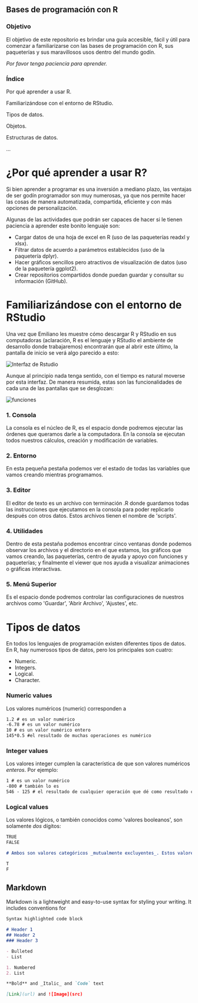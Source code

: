 ## Bases de programación con R

### Objetivo

El objetivo de este repositorio es brindar una guía accesible, fácil y útil para comenzar a familiarizarse con las bases de programación con R, sus paqueterías y sus maravillosos usos dentro del mundo godín.

_Por favor tenga paciencia para aprender._

### Índice

Por qué aprender a usar R.

Familiarizándose con el entorno de RStudio.

Tipos de datos.

Objetos.

Estructuras de datos.

...


# ¿Por qué aprender a usar R?

Si bien aprender a programar es una inversión a mediano plazo, las ventajas de ser godín programador son muy numerosas, ya que nos permite hacer las cosas de manera automatizada, compartida, eficiente y con más opciones de personalización.

Algunas de las actividades que podrán ser capaces de hacer si le tienen paciencia a aprender este bonito lenguaje son:
- Cargar datos de una hoja de excel en R (uso de las paqueterías readxl y xlsx).
- Filtrar datos de acuerdo a parámetros establecidos (uso de la paquetería dplyr).
- Hacer gráficos sencillos pero atractivos de visualización de datos (uso de la paquetería ggplot2).
- Crear repositorios compartidos donde puedan guardar y consultar su información (GitHub).


# Familiarizándose con el entorno de RStudio

Una vez que Emiliano les muestre cómo descargar R y RStudio en sus computadoras (aclaración, R es el lenguaje y RStudio el ambiente de desarrollo donde trabajaremos) encontrarán que al abrir este último, la pantalla de inicio se verá algo parecido a esto:

![Interfaz de Rstudio](https://swcarpentry.github.io/r-novice-gapminder-es/fig/01-rstudio.png)

Aunque al principio nada tenga sentido, con el tiempo es natural moverse por esta interfaz. De manera resumida, estas son las funcionalidades de cada una de las pantallas que se desglozan:

![funciones](https://i0.wp.com/gonzalezgouveia.com/wp-content/uploads/2019/04/imagen-2.png?resize=830%2C446&ssl=1)

### 1. Consola

La consola es el núcleo de R, es el espacio donde podremos ejecutar las órdenes que queramos darle a la computadora. En la consola se ejecutan todos nuestros cálculos, creación y modificación de variables.

### 2. Entorno 

En esta pequeña pestaña podemos ver el estado de todas las variables que vamos creando mientras programamos.

### 3. Editor

El editor de texto es un archivo con terminación .R donde guardamos todas las instrucciones que ejecutamos en la consola para poder replicarlo después con otros datos. Estos archivos tienen el nombre de 'scripts'.

### 4. Utilidades

Dentro de esta pestaña podemos encontrar cinco ventanas donde podemos observar los archivos y el directorio en el que estamos, los gráficos que vamos creando, las paqueterías, centro de ayuda y apoyo con funciones y paqueterías; y finalmente el viewer que nos ayuda a visualizar animaciones o gráficas interactivas.

### 5. Menú Superior

Es el espacio donde podremos controlar las configuraciones de nuestros archivos como 'Guardar', 'Abrir Archivo', 'Ajustes', etc.



# Tipos de datos

En todos los lenguajes de programación existen diferentes tipos de datos. En R, hay numerosos tipos de datos, pero los principales son cuatro:
- Numeric.
- Integers.
- Logical.
- Character.

### Numeric values

Los valores numéricos (numeric) corresponden a 

```markdown
1.2 # es un valor numérico
-6.78 # es un valor numérico
10 # es un valor numérico entero
145*0.5 #el resultado de muchas operaciones es numérico
```


### Integer values

Los valores integer cumplen la característica de que son valores numéricos *enteros*. Por ejemplo:

```markdown
1 # es un valor numérico
-800 # también lo es
546 - 125 # el resultado de cualquier operación que dé como resultado cualquier entero también lo es
```

### Logical values

Los valores lógicos, o también conocidos como 'valores booleanos', son solamente *dos* dígitos:

```markdown
TRUE 
FALSE

# Ambos son valores categóricos _mutualmente excluyentes_. Estos valores se suelen utilizar para mostrar condiciones: sí / no, obtenido / no obtenido, enfermo / no enfermo. Es muy común ver estas variables en tablas y data frames. También se pueden representar solo con sus iniciales mayúsculas:

T
F

```



## Markdown

Markdown is a lightweight and easy-to-use syntax for styling your writing. It includes conventions for

```markdown
Syntax highlighted code block

# Header 1
## Header 2
### Header 3

- Bulleted
- List

1. Numbered
2. List

**Bold** and _Italic_ and `Code` text

[Link](url) and ![Image](src)
```




